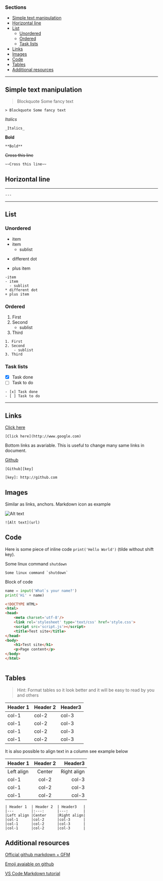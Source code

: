 ### Sections
- [Simple text manipulation](#simple-text-manipulation)
- [Horizontal line](#horizontal-line)
- [List](#list)
  - [Unordered](#unordered)
  - [Ordered](#ordered)
  - [Task lists](#task-lists)
- [Links](#links)
- [Images](#images)
- [Code](#code)
- [Tables](#tables)
- [Additional resources](#additional-resources)

---

## Simple text manipulation

> Blockquote Some fancy text
```
> Blockquote Some fancy text
```
_Italics_
```
_Italics_
```
**Bold**
```
**Bold**
```
~~Cross this line~~
```
~~Cross this line~~
```
## Horizontal line

---
```
---
```
---
## List

### Unordered
- item
- item
  - sublist
* different dot
+ plus item
```
-item
- item
  - sublist
* different dot
+ plus item
```
### Ordered

1. First
2. Second
    - sublist
3. Third

```
1. First
2. Second
    - sublist
3. Third
```

### Task lists

- [x] Task done
- [ ] Task to do 
```
- [x] Task done
- [ ] Task to do 
```
---

## Links

[Click here](http://www.google.com)

```
[Click here](http://www.google.com)
```
Bottom links as avariable. This is useful to change many same links in document. 

[Github][key]

[key]: http://github.com

```
[Github][key]

[key]: http://github.com
```
## Images
Similar as links, anchors. Markdown icon as example

![Alt text](https://res.cloudinary.com/practicaldev/image/fetch/s--pFn86d2h--/c_limit%2Cf_auto%2Cfl_progressive%2Cq_auto%2Cw_880/https://markdown-here.com/img/icon256.png)

```
![Alt text](url)
```

## Code

Here is some piece of inline code `print('Hello World')` (tilde without shift key).

Some linux command `shutdown`
```
Some linux command `shutdown`
```

Block of code

```python
name = input('What`s your name?')
print('Hi' + name)
```

```html
<!DOCTYPE HTML>
<html>
<head>
    <meta charset='utf-8'/>
    <link rel='stylesheet' type='text/css' href='style.css'>
    <script src='script.js'></script>
    <title>Test site</title>
</head>
<body>
    <h1>Test site</h1>
    <p>Page content</p>
</body>
</html>
 
```

## Tables

>Hint: Format tables so it look better and it will be easy to read by you and others

| Header 1  | Header 2  | Header3   |
|---        |---        |---        |
|col-1      |col-2      |col-3      |
|col-1      |col-2      |col-3      |
|col-1      |col-2      |col-3      |
|col-1      |col-2      |col-3      |

It is also possible to align text in a column see example below

| Header 1  | Header 2  | Header3   |
|---        |:---:      |---:       |
|Left align |Center     |Right align|
|col-1      |col-2      |col-3      |
|col-1      |col-2      |col-3      |
|col-1      |col-2      |col-3      |

```
| Header 1  | Header 2  | Header3   |
|---        |:---:      |---:       |
|Left align |Center     |Right align|
|col-1      |col-2      |col-3      |
|col-1      |col-2      |col-3      |
|col-1      |col-2      |col-3      |
```

## Additional resources

[Official github markdown + GFM](https://guides.github.com/features/mastering-markdown/)

[Emoji avaiable on github](https://github.com/ikatyang/emoji-cheat-sheet/blob/master/README.md)

[VS Code Markdown tutorial](https://www.youtube.com/watch?v=pTCROLZLhDM)
